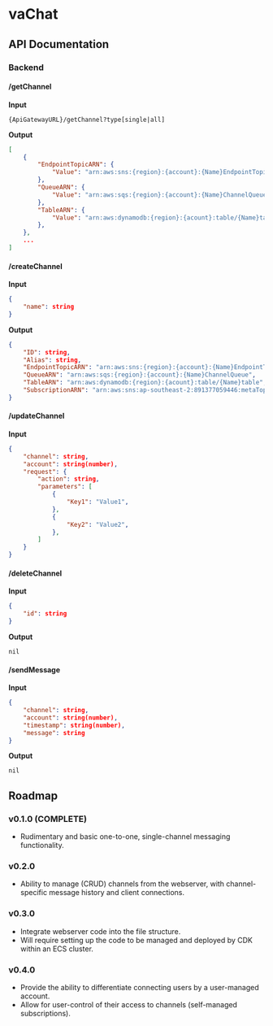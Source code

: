 # vaChat


## API Documentation
### Backend

#### /getChannel
**Input**
```http
{ApiGatewayURL}/getChannel?type[single|all]
```
**Output**
```json
[
    {
        "EndpointTopicARN": {
            "Value": "arn:aws:sns:{region}:{account}:{Name}EndpointTopic"
        },
        "QueueARN": {
            "Value": "arn:aws:sqs:{region}:{account}:{Name}ChannelQueue" 
        },
        "TableARN": {
            "Value": "arn:aws:dynamodb:{region}:{acount}:table/{Name}table" 
        },
    },
    ...
]
```

#### /createChannel
**Input**
```json
{
    "name": string
}
```
**Output**
```json
{
    "ID": string,
    "Alias": string,
    "EndpointTopicARN": "arn:aws:sns:{region}:{account}:{Name}EndpointTopic",
    "QueueARN": "arn:aws:sqs:{region}:{account}:{Name}ChannelQueue",
    "TableARN": "arn:aws:dynamodb:{region}:{acount}:table/{Name}table",
    "SubscriptionARN": "arn:aws:sns:ap-southeast-2:891377059446:metaTopic",
}
```

#### /updateChannel
**Input**
```json
{
    "channel": string,
    "account": string(number),
    "request": {
        "action": string,
        "parameters": [
            {
                "Key1": "Value1",
            },
            {
                "Key2": "Value2",
            },
        ]
    }
}
```


#### /deleteChannel
**Input**
```json
{
    "id": string
}
```
**Output**
```
nil
```

#### /sendMessage
**Input**
```json
{
    "channel": string,
    "account": string(number),
    "timestamp": string(number),
    "message": string
}
```
**Output**
```
nil
```

## Roadmap
### v0.1.0 (COMPLETE)
* Rudimentary and basic one-to-one, single-channel messaging functionality.
### v0.2.0
* Ability to manage (CRUD) channels from the webserver, with channel-specific message history and client connections.
### v0.3.0
* Integrate webserver code into the file structure. 
* Will require setting up the code to be managed and deployed by CDK within an ECS cluster.
### v0.4.0
* Provide the ability to differentiate connecting users by a user-managed account.
* Allow for user-control of their access to channels (self-managed subscriptions).